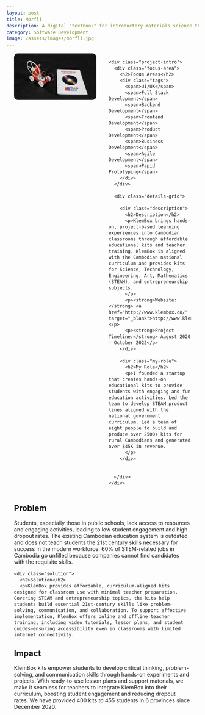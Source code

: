 ```yaml
---
layout: post
title: Morfli
description: A digital "textbook" for introductory materials science that uses computational models to explore materials phenomena.
category: Software Development
image: /assets/images/morfli.jpg
---
```


<div class="project-content">
  <div class="project-header">
    <div class="project-image">
      <img src="/assets/images/klembox_1.png" alt="Klembox Cover Photo">
    </div>

    <div class="project-intro">
      <div class="focus-area">
        <h2>Focus Areas</h2>
        <div class="tags">
          <span>UI/UX</span>
          <span>Full Stack Development</span>
          <span>Backend Development</span>
          <span>Frontend Development</span>
          <span>Product Development</span>
          <span>Business Development</span>
          <span>Agile Development</span>
          <span>Papid Prototyping</span>
        </div>
      </div>

      <div class="details-grid">

        <div class="description">
          <h2>Description</h2>
          <p>KlemBox brings hands-on, project-based learning experiences into Cambodian classrooms through affordable educational kits and teacher training. KlemBox is aligned with the Cambodian national curriculum and provides kits for Science, Technology, Engineering, Art, Mathematics (STEAM), and entrepreneurship subjects. 
          </p>
          <p><strong>Website:</strong> <a href="http://www.klembox.co/" target="_blank">http://www.klembox.co/</a></p>
          <p><strong>Project Timeline:</strong> August 2020 - October 2022</p>
        </div>

        <div class="my-role">
          <h2>My Role</h2>
          <p>I founded a startup that creates hands-on educational kits to provide students with engaging and fun education activities. Led the team to develop STEAM product lines aligned with the national government curriculum. Led a team of eight people to build and produce over 2500+ kits for rural Cambodians and generated over $45K in revenue. 
          </p>
        </div>

        
      </div>
    </div>
  </div>

  <div class="project-body">
    <div class="problem">
      <h2>Problem</h2>
      <p>Students, especially those in public schools, lack access to resources and engaging activities, leading to low student engagement and high dropout rates. The existing Cambodian education system is outdated and does not teach students the 21st century skills necessary for success in the modern workforce. 60% of STEM-related jobs in Cambodia go unfilled because companies cannot find candidates with the requisite skills.
      </p>
    </div>

    <div class="solution">
      <h2>Solution</h2>
      <p>KlemBox provides affordable, curriculum-aligned kits designed for classroom use with minimal teacher preparation. Covering STEAM and entrepreneurship topics, the kits help students build essential 21st-century skills like problem-solving, communication, and collaboration. To support effective implementation, KlemBox offers online and offline teacher training, including video tutorials, lesson plans, and student guides—ensuring accessibility even in classrooms with limited internet connectivity. 
</p>
    </div>
    <div class="impact">
          <h2>Impact</h2>
          <p>KlemBox kits empower students to develop critical thinking, problem-solving, and communication skills through hands-on experiments and projects. With ready-to-use lesson plans and support materials, we make it seamless for teachers to integrate KlemBox into their curriculum, boosting student engagement and reducing dropout rates. We have provided 400 kits to 455 students in 6 provinces since December 2020.
          </p>
        </div>
  </div>
</div>

<style>
  .project-content {
    margin: 0 auto;
    padding: 0 20px;
  }

  .project-header {
    display: grid;
    grid-template-columns: 1fr;
    gap: 2rem;
    margin-bottom: 2rem;
  }

  .project-image img {
    width: 100%;
    border-radius: 10px;
    margin-bottom: 1rem;
  }

  .project-intro {
    display: flex;
    flex-direction: column;
    gap: 1.5rem;
  }

  .tags {
    display: flex;
    flex-wrap: wrap;
    gap: 8px;
  }

  .tags span {
    background-color: #f0f0f0;
    padding: 4px 8px;
    border-radius: 5px;
    font-size: 0.9rem;
  }

  .details-grid {
    grid-template-columns: 1fr;
    gap: 1.5rem;
  }

  .details-grid > div {
    margin-bottom: 1.5rem;
  }

  @media (min-width: 768px) {
    .project-header {
      grid-template-columns: 1fr 1fr;
      align-items: start;
    }

    .details-grid {
      grid-template-columns: 1fr 1fr;
    }
  }
</style>

